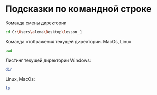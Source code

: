 # Подсказки по командной строке 

Команда смены директории
```sh
cd C:\Users\alena\Desktop\lesson_1
```

Команда отображения текущей директории. MacOs, Linux
```sh
pwd
```

Листинг текущей директории Windows:
```sh
dir
```
Linux, MacOs:
```sh
ls
```
